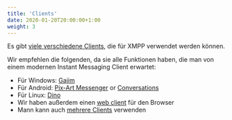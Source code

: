 ```yaml
---
title: 'Clients'
date: 2020-01-20T20:00:00+1:00
weight: 3
---
```


Es gibt [viele verschiedene Clients](https://xmpp.org/software/clients.html), die für XMPP verwendet werden können.

Wir empfehlen die folgenden, da sie alle Funktionen haben, die man von einem modernen Instant Messaging Client erwartet:

- Für Windows: [Gajim](../gajim/)
- Für Android: [Pix-Art Messenger](https://jabber.pix-art.de/) or [Conversations](https://conversations.im/)
- Für Linux: [Dino](https://dino.im/)
- Wir haben außerdem einen [web client](../web_client/) für den Browser
- Mann kann auch [mehrere Clients](../mehrere_clients/) verwenden
